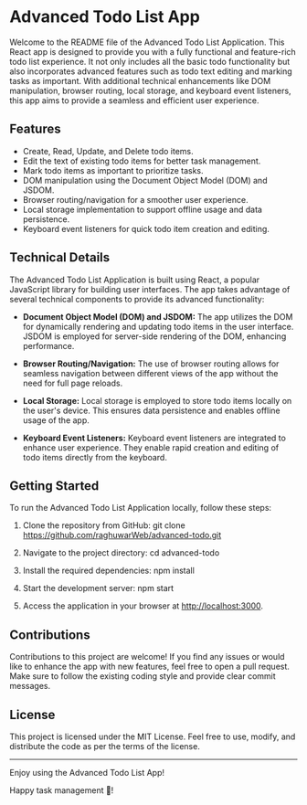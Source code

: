 # Advanced Todo List App

Welcome to the README file of the Advanced Todo List Application. This React app is designed to provide you with a fully functional and feature-rich todo list experience. It not only includes all the basic todo functionality but also incorporates advanced features such as todo text editing and marking tasks as important. With additional technical enhancements like DOM manipulation, browser routing, local storage, and keyboard event listeners, this app aims to provide a seamless and efficient user experience.

## Features

- Create, Read, Update, and Delete todo items.
- Edit the text of existing todo items for better task management.
- Mark todo items as important to prioritize tasks.
- DOM manipulation using the Document Object Model (DOM) and JSDOM.
- Browser routing/navigation for a smoother user experience.
- Local storage implementation to support offline usage and data persistence.
- Keyboard event listeners for quick todo item creation and editing.

## Technical Details

The Advanced Todo List Application is built using React, a popular JavaScript library for building user interfaces. The app takes advantage of several technical components to provide its advanced functionality:

- **Document Object Model (DOM) and JSDOM:** The app utilizes the DOM for dynamically rendering and updating todo items in the user interface. JSDOM is employed for server-side rendering of the DOM, enhancing performance.

- **Browser Routing/Navigation:** The use of browser routing allows for seamless navigation between different views of the app without the need for full page reloads.

- **Local Storage:** Local storage is employed to store todo items locally on the user's device. This ensures data persistence and enables offline usage of the app.

- **Keyboard Event Listeners:** Keyboard event listeners are integrated to enhance user experience. They enable rapid creation and editing of todo items directly from the keyboard.

## Getting Started

To run the Advanced Todo List Application locally, follow these steps:

1. Clone the repository from GitHub:
  git clone https://github.com/raghuwarWeb/advanced-todo.git

2. Navigate to the project directory:
  cd advanced-todo


3. Install the required dependencies:
  npm install


4. Start the development server:
npm start


5. Access the application in your browser at [http://localhost:3000](http://localhost:3000).

## Contributions

Contributions to this project are welcome! If you find any issues or would like to enhance the app with new features, feel free to open a pull request. Make sure to follow the existing coding style and provide clear commit messages.

## License

This project is licensed under the MIT License. Feel free to use, modify, and distribute the code as per the terms of the license.

---

Enjoy using the Advanced Todo List App!

Happy task management 📝!

